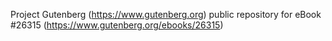 Project Gutenberg (https://www.gutenberg.org) public repository for eBook #26315 (https://www.gutenberg.org/ebooks/26315)
